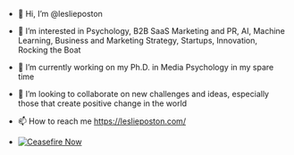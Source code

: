 - 👋 Hi, I’m @leslieposton
- 👀 I’m interested in Psychology, B2B SaaS Marketing and PR, AI, Machine Learning, Business and Marketing Strategy, Startups, Innovation, Rocking the Boat
- 🌱 I’m currently working on my Ph.D. in Media Psychology in my spare time
- 💞️ I’m looking to collaborate on new challenges and ideas, especially those that create positive change in the world
- 📫 How to reach me https://leslieposton.com/

- [![Ceasefire Now](https://badge.techforpalestine.org/default)](https://techforpalestine.org/learn-more)
<!---
leslieposton/leslieposton is a ✨ special ✨ repository because its `README.md` (this file) appears on your GitHub profile.
You can click the Preview link to take a look at your changes.
--->
